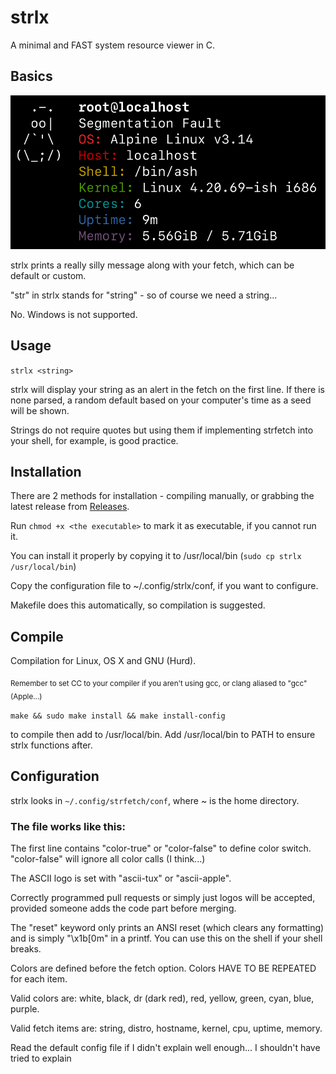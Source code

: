 # strlx
A minimal and FAST system resource viewer in C.

## Basics
![image](.github/IMG_3123.jpeg)

strlx prints a really silly message along with your fetch, which can be default or custom.

"str" in strlx stands for "string" - so of course we need a string...

No. Windows is not supported.

## Usage
`strlx <string>`

strlx will display your string as an alert in the fetch on the first line. If there is none parsed, a random default based on your computer's time as a seed will be shown.

Strings do not require quotes but using them if implementing strfetch into your shell, for example, is good practice. 

## Installation

There are 2 methods for installation - compiling manually, or grabbing the latest release from [Releases](https://github.com/stx3plus1/strfetch/releases/).

Run `chmod +x <the executable>` to mark it as executable, if you cannot run it.

You can install it properly by copying it to /usr/local/bin (`sudo cp strlx /usr/local/bin`)

Copy the configuration file to ~/.config/strlx/conf, if you want to configure.

Makefile does this automatically, so compilation is suggested.
 
## Compile
Compilation for Linux, OS X and GNU (Hurd).

<sub>Remember to set CC to your compiler if you aren't using gcc, or clang aliased to "gcc" (Apple...)</sub>

`make && sudo make install && make install-config`

to compile then add to /usr/local/bin. Add /usr/local/bin to PATH to ensure strlx functions after.

## Configuration

strlx looks in `~/.config/strfetch/conf`, where ~ is the home directory.

### The file works like this:

The first line contains "color-true" or "color-false" to define color switch. "color-false" will ignore all color calls (I think...)

The ASCII logo is set with "ascii-tux" or "ascii-apple".

Correctly programmed pull requests or simply just logos will be accepted, provided someone adds the code part before merging.

The "reset" keyword only prints an ANSI reset (which clears any formatting) and is simply "\x1b[0m" in a printf. You can use this on the shell if your shell breaks.

Colors are defined before the fetch option. Colors HAVE TO BE REPEATED for each item.

Valid colors are: white, black, dr (dark red), red, yellow, green, cyan, blue, purple.

Valid fetch items are: string, distro, hostname, kernel, cpu, uptime, memory.

Read the default config file if I didn't explain well enough... I shouldn't have tried to explain
